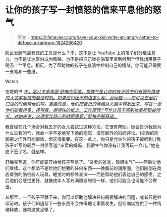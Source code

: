 # 让你的孩子写一封愤怒的信来平息他的怒气

> 原文：<https://lifehacker.com/have-your-kid-write-an-angry-letter-to-defuse-a-tantrum-1824266420>

防止发脾气最有效的工具是什么？不，这不是让 YouTube 上的孩子们分散注意力，也不是让冰淇淋成为贿赂，也不是把自己锁在浴室里直到听到“*但我想用筷子喝汤！”*平息。相反，为了帮助你的孩子在崩溃中控制自己的情绪，你可能只需要一支笔和一些纸。

Watch

在她的书 [*中，幼儿专家希瑟·舒梅克写道，发脾气是让你的孩子给他们有强烈情绪的人或事写信的最佳时机。如果他们还不知道怎么写，没问题——你可以在他们口述的时候帮他们写。重要的是，他们把自己的情绪从头脑中释放出来，写在一张他们能看得见、摸得着、握得住的纸上。工作原理:“写作让孩子感到被重视和被倾听，对她来说，这通常比随心所欲更重要，”舒梅克解释道。*](https://www.amazon.com/Share-Renegade-Raising-Competent-Compassionate/dp/1585429368?asc_campaign=InlineText&asc_refurl=https://lifehacker.com/have-your-kid-write-an-angry-letter-to-defuse-a-tantrum-1824266420&asc_source=&tag=kinjalifehackerlink-20)

我曾经在几个场合对我五岁的女儿尝试过这种方法，它很有帮助。她会告诉我她为什么生我的气，我会一字不差地写下她的抱怨，没有额外的妈妈评论。(把你的防御拒之门外可能很难，但这很重要。在这一点上，你只是允许你的孩子被听到。)我孩子听写的最后一封信写道:“亲爱的妈妈，我很生气你没有让我再玩一会儿。”她在底下签了名，就这样。

舒梅克写道，你可能要开始给孩子写信了。“亲爱的爸爸，我很生气”——然后让他们继续。这个想法不是给他们想要的任何东西——晚餐前的甜甜圈，他们刚刚在商店看到的酷机器人玩具，睡觉时的额外表演——而是帮助他们表达自己的感受。之后他们会感觉更好，就像成年人写充满愤怒的信一样，他们可能会也可能不会寄出。

从那里，一旦孩子平静下来，你可以帮助他解决任何需要解决的问题，或者只是继续前进。孩子们知道写下一些东西不会神奇地让事情发生，但它确实提供了一种情绪释放，通常这就足够了。